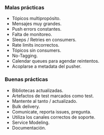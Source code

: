 ### Malas prácticas
- Tópicos multipropósito.
- Mensajes muy grandes.
- Push errors constantes.
- Falta de monitoreo.
- Sleeps / Retries en consumers.
- Rate limits incorrectos.
- Tópicos sin consumers.
- No-Tagging.
- Calendar queues para agendar reintentos.
- Acoplarse a metadata del pusher.

### Buenas prácticas
- Bibliotecas actualizadas.
- Artefactos de test marcados como test.
- Mantente al tanto / actualizado.
- Bulk delivery.
- Comunicate, reporta issues, pregunta.
- Utiliza los canales correctos de soporte.
- Service Modeling.
- Documentación.